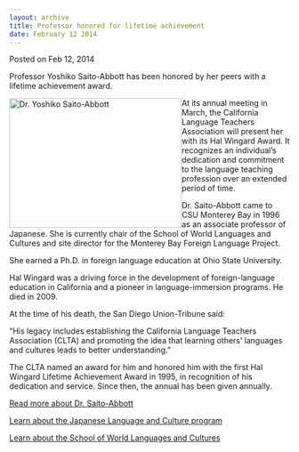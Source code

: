 ```yaml
---
layout: archive
title: Professor honored for lifetime achievement
date: February 12 2014
---
```





<span class="date">Posted on Feb 12, 2014    </span>
<p>Professor Yoshiko Saito-Abbott has been honored by her peers
with a lifetime achievement award.</p>
<p><img alt="Dr. Yoshiko Saito-Abbott" src="http://news.csumb.edu/sites/default/files/65/attachments/news/images/saito-abbott.jpg" style="width:310px; height:233px; float:left">At its annual
meeting in March, the California Language Teachers Association will
present her with its Hal Wingard Award. It recognizes an
individual&#x2019;s dedication and commitment to the language teaching
profession over an extended period of time.</img></p>
<p>Dr. Saito-Abbott came to CSU Monterey Bay in 1996 as an
associate professor of Japanese. She is currently chair of the
School of World Languages and Cultures and site director for the
Monterey Bay Foreign Language Project.</p>
<p>She earned a Ph.D. in foreign language education at Ohio State
University.</p>
<p>Hal Wingard was a driving force in the development of
foreign-language education in California and a pioneer in
language-immersion programs. He died in 2009.</p>
<p>At the time of his death, the San Diego Union-Tribune said:</p>
<p>&#x201C;His legacy includes establishing the California Language
Teachers Association (CLTA) and promoting the idea that learning
others&#x2019; languages and cultures leads to better understanding.&#x201D;</p>
<p>The CLTA named an award for him and honored him with the first
Hal Wingard Lifetime Achievement Award in 1995, in recognition of
his dedication and service. Since then, the annual has been given
annually.</p>
<p><a href="http://wlc.csumb.edu/node/10934" rel="nofollow">Read
more about Dr. Saito-Abbott</a></p>
<p><a href="http://catalog.csumb.edu/undergrad-education/majors/japanese-language-culture" rel="nofollow">Learn about the Japanese Language and Culture
program</a></p>
<p><a href="http://wlc.csumb.edu" rel="nofollow">Learn about the
School of World Languages and Cultures</a><br>
<br>
<br>
&#xA0;</br></br></br></p>





